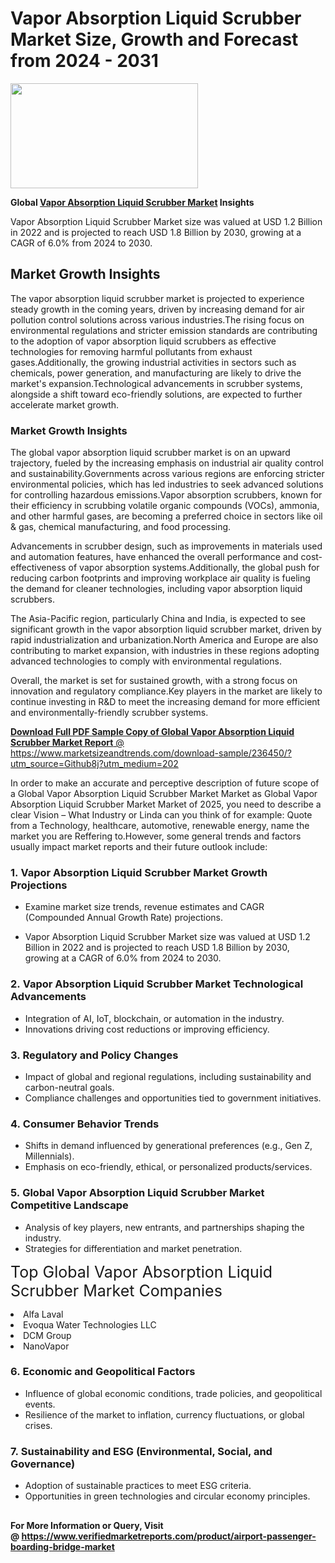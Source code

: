 <H1>Vapor Absorption Liquid Scrubber Market Size, Growth and Forecast from 2024 - 2031</H1><img class="aligncenter size-medium wp-image-584254" src="https://thirdeyenews.in/wp-content/uploads/2024/09/Global-Market-Research-300x168.jpeg" alt="" width="300" height="168" /><p><strong>Global&nbsp;<a href="https://www.marketsizeandtrends.com/download-sample/236450/?utm_source=Github8j?utm_medium=202">Vapor Absorption Liquid Scrubber Market</a> Insights</strong></p><p>Vapor Absorption Liquid Scrubber Market size was valued at USD 1.2 Billion in 2022 and is projected to reach USD 1.8 Billion by 2030, growing at a CAGR of 6.0% from 2024 to 2030.</p><p><h2>Market Growth Insights</h2> <p>The vapor absorption liquid scrubber market is projected to experience steady growth in the coming years, driven by increasing demand for air pollution control solutions across various industries.The rising focus on environmental regulations and stricter emission standards are contributing to the adoption of vapor absorption liquid scrubbers as effective technologies for removing harmful pollutants from exhaust gases.Additionally, the growing industrial activities in sectors such as chemicals, power generation, and manufacturing are likely to drive the market's expansion.Technological advancements in scrubber systems, alongside a shift toward eco-friendly solutions, are expected to further accelerate market growth.</p> <p><a href="download-link-here"></a></p> <h3>Market Growth Insights</h3> <p>The global vapor absorption liquid scrubber market is on an upward trajectory, fueled by the increasing emphasis on industrial air quality control and sustainability.Governments across various regions are enforcing stricter environmental policies, which has led industries to seek advanced solutions for controlling hazardous emissions.Vapor absorption scrubbers, known for their efficiency in scrubbing volatile organic compounds (VOCs), ammonia, and other harmful gases, are becoming a preferred choice in sectors like oil & gas, chemical manufacturing, and food processing.</p> <p>Advancements in scrubber design, such as improvements in materials used and automation features, have enhanced the overall performance and cost-effectiveness of vapor absorption systems.Additionally, the global push for reducing carbon footprints and improving workplace air quality is fueling the demand for cleaner technologies, including vapor absorption liquid scrubbers.</p> <p>The Asia-Pacific region, particularly China and India, is expected to see significant growth in the vapor absorption liquid scrubber market, driven by rapid industrialization and urbanization.North America and Europe are also contributing to market expansion, with industries in these regions adopting advanced technologies to comply with environmental regulations.</p> <p>Overall, the market is set for sustained growth, with a strong focus on innovation and regulatory compliance.Key players in the market are likely to continue investing in R&D to meet the increasing demand for more efficient and environmentally-friendly scrubber systems.</p> <p><a href="get-more-link-here"></p><p><span class=""><strong>Download Full PDF Sample Copy of Global Vapor Absorption Liquid Scrubber Market Report</strong> @ <a href="https://www.marketsizeandtrends.com/download-sample/236450/?utm_source=Github8j?utm_medium=202" target="_blank">https://www.marketsizeandtrends.com/download-sample/236450/?utm_source=Github8j?utm_medium=202</a></span></p><p>In order to make an accurate and perceptive description of future scope of a Global&nbsp;Vapor Absorption Liquid Scrubber Market Market as Global&nbsp;Vapor Absorption Liquid Scrubber Market Market of 2025, you need to describe a clear Vision &ndash; What Industry or Linda can you think of for example: Quote from a Technology, healthcare, automotive, renewable energy, name the market you are Reffering to.However, some general trends and factors usually impact market reports and their future outlook include:</p><h3>1.&nbsp;<strong>Vapor Absorption Liquid Scrubber Market Growth Projections</strong></h3><ul><li>Examine market size trends, revenue estimates and CAGR (Compounded Annual Growth Rate) projections.</li><li><p>Vapor Absorption Liquid Scrubber Market size was valued at USD 1.2 Billion in 2022 and is projected to reach USD 1.8 Billion by 2030, growing at a CAGR of 6.0% from 2024 to 2030.</p></li></ul><h3>2.&nbsp;<strong>Vapor Absorption Liquid Scrubber Market Technological Advancements</strong></h3><ul><li>Integration of AI, IoT, blockchain, or automation in the industry.</li><li>Innovations driving cost reductions or improving efficiency.</li></ul><h3>3.&nbsp;<strong>Regulatory and Policy Changes</strong></h3><ul><li>Impact of global and regional regulations, including sustainability and carbon-neutral goals.</li><li>Compliance challenges and opportunities tied to government initiatives.</li></ul><h3>4.&nbsp;<strong>Consumer Behavior Trends</strong></h3><ul><li>Shifts in demand influenced by generational preferences (e.g., Gen Z, Millennials).</li><li>Emphasis on eco-friendly, ethical, or personalized products/services.</li></ul><h3>5.&nbsp;<strong>Global Vapor Absorption Liquid Scrubber Market Competitive Landscape</strong></h3><ul><li>Analysis of key players, new entrants, and partnerships shaping the industry.</li><li>Strategies for differentiation and market penetration.</li></ul><p data-pm-slice="1 1 []"><span style="color: inherit; font-family: inherit; font-size: 25px;">Top Global Vapor Absorption Liquid Scrubber Market Companies</span></p><div class="" data-test-id=""><p><li>Alfa Laval</li><li> Evoqua Water Technologies LLC</li><li> DCM Group</li><li> NanoVapor</li></p></div><h3>6.&nbsp;<strong>Economic and Geopolitical Factors</strong></h3><ul><li>Influence of global economic conditions, trade policies, and geopolitical events.</li><li>Resilience of the market to inflation, currency fluctuations, or global crises.</li></ul><h3>7.&nbsp;<strong>Sustainability and ESG (Environmental, Social, and Governance)</strong></h3><ul><li>Adoption of sustainable practices to meet ESG criteria.</li><li>Opportunities in green technologies and circular economy principles.</li></ul><h2><strong style="font-size: 14px;">For More Information or Query, Visit @&nbsp;</strong><a style="background-color: #ffffff; font-size: 14px;" href="https://www.marketsizeandtrends.com/report/vapor-absorption-liquid-scrubber-market/" target="_blank">https://www.verifiedmarketreports.com/product/airport-passenger-boarding-bridge-market</a></h2>